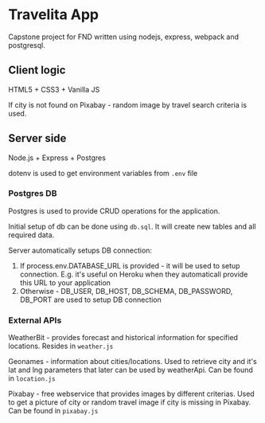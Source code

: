 # Travelita App

Capstone project for FND written using nodejs, express, webpack and postgresql.


## Client logic

HTML5 + CSS3 + Vanilla JS

If city is not found on Pixabay - random image by travel search criteria is used.

## Server side

Node.js + Express + Postgres

dotenv is used to get environment variables from `.env` file

### Postgres DB

Postgres is used to provide CRUD operations for the application. 

Initial setup of db can be done using `db.sql`. It will create new tables and all required data.

Server automatically setups DB connection:
1. If process.env.DATABASE_URL is provided - it will be used to setup connection. E.g. it's useful on Heroku when they automaticall provide this URL to your application 
2. Otherwise - DB_USER, DB_HOST, DB_SCHEMA, DB_PASSWORD, DB_PORT are used to setup DB connection

### External APIs

WeatherBit - provides forecast and historical information for specified locations. Resides in `weather.js`

Geonames - information about cities/locations. Used to retrieve city and it's lat and lng parameters that later can be used by weatherApi. Can be found in `location.js`

Pixabay - free webservice that provides images by different criterias. Used to get a picture of city or random travel image if city is missing in Pixabay. Can be found in `pixabay.js`
